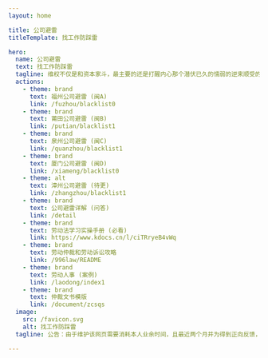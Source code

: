 ```yaml
---
layout: home

title: 公司避雷
titleTemplate: 找工作防踩雷

hero:
  name: 公司避雷
  text: 找工作防踩雷
  tagline: 维权不仅是和资本家斗，最主要的还是打醒内心那个潜伏已久的懦弱的逆来顺受的自己。
  actions:
    - theme: brand
      text: 福州公司避雷 (闽A)
      link: /fuzhou/blacklist0
    - theme: brand
      text: 莆田公司避雷 (闽B)
      link: /putian/blacklist1
    - theme: brand
      text: 泉州公司避雷 (闽C)
      link: /quanzhou/blacklist1
    - theme: brand
      text: 厦门公司避雷 (闽D)
      link: /xiameng/blacklist0
    - theme: alt
      text: 漳州公司避雷 (待更)
      link: /zhangzhou/blacklist1
    - theme: brand
      text: 公司避雷详解 (问答)
      link: /detail
    - theme: brand
      text: 劳动法学习实操手册 (必看)
      link: https://www.kdocs.cn/l/ciTRryeB4vWq
    - theme: brand
      text: 劳动仲裁和劳动诉讼攻略
      link: /996law/README
    - theme: brand
      text: 劳动人事 (案例)
      link: /laodong/index1
    - theme: brand
      text: 仲裁文书模版
      link: /document/zcsqs
  image:
    src: /favicon.svg
    alt: 找工作防踩雷
  tagline: 公告：由于维护该网页需要消耗本人业余时间，且最近两个月并为得到正向反馈，故该网页更新至2024年12月31日，也就是说2025年开始该网页将迈向互联网坟墓。

---
```

<style>
:root {
  --vp-home-hero-name-color: transparent;
  --vp-home-hero-name-background: -webkit-linear-gradient(120deg, #6CE8BB 30%, #41d1ff);

  --vp-home-hero-image-background-image: linear-gradient(-45deg, #10B982 50%, #47caff 50%);
  --vp-home-hero-image-filter: blur(60px);
}

@media (min-width: 500px) {
  :root {
    --vp-home-hero-image-filter: blur(70px);
  }
}

@media (min-width: 700px) {
  :root {
    --vp-home-hero-image-filter: blur(85px);
  }
}
</style>

